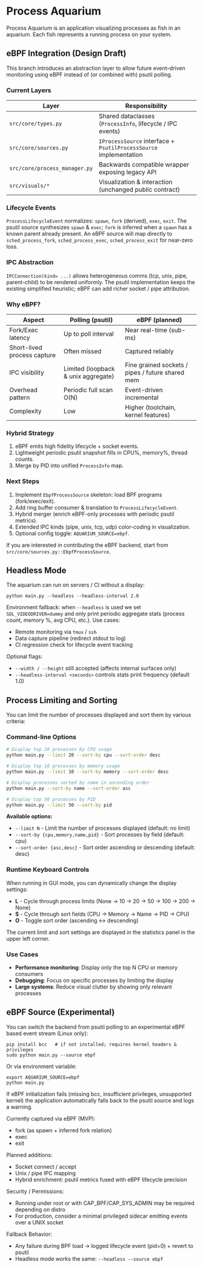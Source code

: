 # Process Aquarium

Process Aquarium is an application visualizing processes as fish in an aquarium. Each fish represents a running process on your system.

## eBPF Integration (Design Draft)

This branch introduces an abstraction layer to allow future event–driven
monitoring using eBPF instead of (or combined with) psutil polling.

### Current Layers

| Layer | Responsibility |
|-------|----------------|
| `src/core/types.py` | Shared dataclasses (`ProcessInfo`, lifecycle / IPC events) |
| `src/core/sources.py` | `IProcessSource` interface + `PsutilProcessSource` implementation |
| `src/core/process_manager.py` | Backwards compatible wrapper exposing legacy API |
| `src/visuals/*` | Visualization & interaction (unchanged public contract) |

### Lifecycle Events
`ProcessLifecycleEvent` normalizes: `spawn`, `fork` (derived), `exec`, `exit`.
The psutil source synthesizes `spawn` & `exec`; `fork` is inferred when a
`spawn` has a known parent already present. An eBPF source will map directly to
`sched_process_fork`, `sched_process_exec`, `sched_process_exit` for near-zero
loss.

### IPC Abstraction
`IPCConnection(kind= ...)` allows heterogeneous comms (tcp, unix, pipe,
parent-child) to be rendered uniformly. The psutil implementation keeps the
existing simplified heuristic; eBPF can add richer socket / pipe attribution.

### Why eBPF?

| Aspect | Polling (psutil) | eBPF (planned) |
|--------|------------------|---------------|
| Fork/Exec latency | Up to poll interval | Near real-time (sub-ms) |
| Short-lived process capture | Often missed | Captured reliably |
| IPC visibility | Limited (loopback & unix aggregate) | Fine grained sockets / pipes / future shared mem |
| Overhead pattern | Periodic full scan O(N) | Event-driven incremental |
| Complexity | Low | Higher (toolchain, kernel features) |

### Hybrid Strategy
1. eBPF emits high fidelity lifecycle + socket events.
2. Lightweight periodic psutil snapshot fills in CPU%, memory%, thread counts.
3. Merge by PID into unified `ProcessInfo` map.

### Next Steps
1. Implement `EbpfProcessSource` skeleton: load BPF programs (fork/exec/exit).
2. Add ring buffer consumer & translation to `ProcessLifecycleEvent`.
3. Hybrid merger (enrich eBPF-only processes with periodic psutil metrics).
4. Extended IPC kinds (pipe, unix, tcp, udp) color-coding in visualization.
5. Optional config toggle: `AQUARIUM_SOURCE=ebpf`.

If you are interested in contributing the eBPF backend, start from
`src/core/sources.py::EbpfProcessSource`.

## Headless Mode

The aquarium can run on servers / CI without a display:

```
python main.py --headless --headless-interval 2.0
```

Environment fallback: when `--headless` is used we set `SDL_VIDEODRIVER=dummy`
and only print periodic aggregate stats (process count, memory %, avg CPU, etc.).
Use cases:
* Remote monitoring via `tmux` / `ssh`
* Data capture pipeline (redirect stdout to log)
* CI regression check for lifecycle event tracking

Optional flags:
* `--width / --height` still accepted (affects internal surfaces only)
* `--headless-interval <seconds>` controls stats print frequency (default 1.0)

## Process Limiting and Sorting

You can limit the number of processes displayed and sort them by various criteria:

### Command-line Options

```bash
# Display top 20 processes by CPU usage
python main.py --limit 20 --sort-by cpu --sort-order desc

# Display top 10 processes by memory usage
python main.py --limit 10 --sort-by memory --sort-order desc

# Display processes sorted by name in ascending order
python main.py --sort-by name --sort-order asc

# Display top 50 processes by PID
python main.py --limit 50 --sort-by pid
```

**Available options:**
* `--limit N` - Limit the number of processes displayed (default: no limit)
* `--sort-by {cpu,memory,name,pid}` - Sort processes by field (default: cpu)
* `--sort-order {asc,desc}` - Sort order ascending or descending (default: desc)

### Runtime Keyboard Controls

When running in GUI mode, you can dynamically change the display settings:

* **L** - Cycle through process limits (None → 10 → 20 → 50 → 100 → 200 → None)
* **S** - Cycle through sort fields (CPU → Memory → Name → PID → CPU)
* **O** - Toggle sort order (ascending ↔ descending)

The current limit and sort settings are displayed in the statistics panel in the upper left corner.

### Use Cases

* **Performance monitoring**: Display only the top N CPU or memory consumers
* **Debugging**: Focus on specific processes by limiting the display
* **Large systems**: Reduce visual clutter by showing only relevant processes

## eBPF Source (Experimental)

You can switch the backend from psutil polling to an experimental eBPF based
event stream (Linux only):

```
pip install bcc   # if not installed; requires kernel headers & privileges
sudo python main.py --source ebpf
```

Or via environment variable:

```
export AQUARIUM_SOURCE=ebpf
python main.py
```

If eBPF initialization fails (missing bcc, insufficient privileges, unsupported
kernel) the application automatically falls back to the psutil source and logs
a warning.

Currently captured via eBPF (MVP):
* fork (as spawn + inferred fork relation)
* exec
* exit

Planned additions:
* Socket connect / accept
* Unix / pipe IPC mapping
* Hybrid enrichment: psutil metrics fused with eBPF lifecycle precision

Security / Permissions:
* Running under root or with CAP_BPF/CAP_SYS_ADMIN may be required depending on distro
* For production, consider a minimal privileged sidecar emitting events over a UNIX socket

Fallback Behavior:
* Any failure during BPF load → logged lifecycle event (pid=0) + revert to psutil
* Headless mode works the same: `--headless --source ebpf`